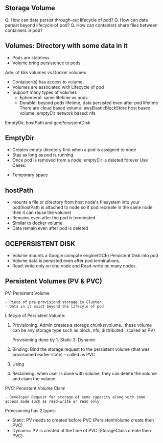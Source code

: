 ## Storage Volume

Q. How can data persist  through-out lifecycle of pod?
Q. How can data persist beyond lifecycle of pod?
Q. How can containers share files between containers in pod?

## Volumes: Directory with some data in it

*   Pods are stateless
*   Volume bring persistence to pods

Adv. of k8s volumes vs Docker volumes
*   Container(s) has access to volume.
*   Volumes are associated with Lifecycle of pod
*   Support many types of volumes
    -   Ephemeral: same lifetime as  pods
    -   Durable: beyond pods lifetime, data persisted even after pod lifetime
    There are cloud based volume: awsElasticBlockStore
              host based volume: emptyDir
              network based: nfs

EmptyDir, hostPath and gcePersistentDisk

## EmptyDir
*   Creates empty directory first when a pod is assigned to node
*   Stay as long as pod is running
*   Once pod is removed from a node, emptyDir is deleted forever
Use Cases:
-   Temporary space

## hostPath
*   mounts a file or directory from host node's filesystem into your pod(hostPath is attached to node so if pod recreate in the same node then it can reuse the volume)
*   Remains even after the pod is terminated
*   Similar to docker volume
*   Data remain even after pod is deleted

## GCEPERSISTENT DISK

* Volume mounts a Google compute engine(GCE) Persistent Disk into pod
* Volume data is persisted even after pod terminations.
* Read-write only on one node and Read-write on many nodes.



## Persistent Volumes (PV & PVC)

PV: Persistent Volume

    - Piece of pre-provisiond storage in Cluster
    - Data in it exist beyond the lifecyle of pod

Lifecyle of Persistent Volume:
1. Provisioning: Admin creates a storage chunks/volume.. these volume can be any storage type such as block, nfs, distributed.. (called as PV)

    Provisioning done by 1. Static 2. Dynamic
2. Binding: Bind the storage request to the persistent volume (that was provisioned earlier state) - called as PVC

3. Using
4. Reclaiming: when user is done with volume, they can delete the volume and claim the volume

PVC: Persistent Volume Claim

    - Developer Request for storage of some capacity along with some access mode such as read-write or read only
    
Provisioning has 2 types:
- Static: PV needs to created before PVC (PersistentVolume create then PVC)
- Dynamic: PV is created at the time of PVC (StorageClass create then PVC)